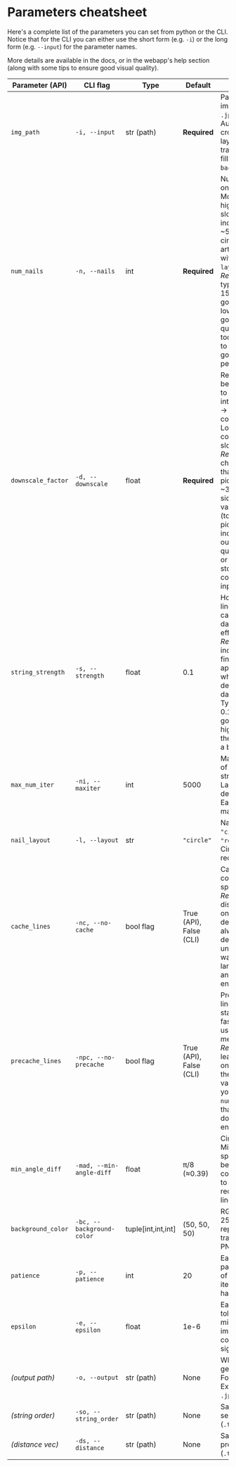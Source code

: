 # Parameters cheatsheet
Here's a complete list of the parameters you can set from python or the CLI. Notice that for the CLI you can either use the short form (e.g. `-i`) or the long form (e.g. `--input`) for the parameter names.

More details are available in the docs, or in the webapp's help section (along with some tips to ensure good visual quality).


| Parameter (API)    | CLI flag                  | Type                | Default      | Description                                                                                                                                          |
| ------------------ | ------------------------- | ------------------- | ------------ | ---------------------------------------------------------------------------------------------------------------------------------------------------- |
| `img_path`         | `-i, --input`             | str (path)          | **Required** | Path to input image (`.png`, `.jpg`, `.jpeg`, `.pdf`). Auto-grayscaled; cropped if `circle` layout; transparent PNGs filled with `background_color`. |
| `num_nails`        | `-n, --nails`             | int                 | **Required** | Number of nails on the border. More nails = higher detail but slower. Try increasing it by ~50-100 if circular ring artifacts appear with `layout=="circle"`. *Recommended*: typical values: 150–400 (don't go too much lower to ensure good visual quality, don't go too much higher to ensure good/stable performance).                                                              |
| `downscale_factor` | `-d, --downscale`         | float               | **Required** | Rescales image before processing to use a lower internal resolution → speed up computations. Lower → faster, coarser; higher → slower, sharper. *Recommended*: choose a value that causes your pic to go down to ~300-700px per side. Typical values: 0.25-0.5 (to halve or more pic size). Try increasing this if output visual quality is too low or if the algorithm stops too early compared to the input `maxiter`.                                                                 |
| `string_strength`  | `-s, --strength`          | float               | 0.1          | How much each line darkens the canvas. Higher → darker, thicker effect. *Recommended*: increase this if final image appears too white/empty, decrease if too dark/filled in. Typical values: 0.1-0.25 (don't go too much higher than this or the output will be a black mess).                                                                              |
| `max_num_iter`     | `-ni, --maxiter`          | int                 | 5000         | Maximum number of strings/iterations. Larger = more detail, slower. Early stopping may stop earlier.                                                 |
| `nail_layout`      | `-l, --layout`            | str                 | `"circle"`   | Nail arrangement: `"circle"` or `"rectangle"`. Circle recommended.                                                                                   |
| `cache_lines`      | `-nc, --no-cache`         | bool flag           | True (API), False (CLI)         | Cache line computations for speed. *Recommended*: disable caching only for debugging, i.e. always use the default values, unless you really want `num_nails` larger than ~800 and don't have enough RAM.                                                  |
| `precache_lines`   | `-npc, --no-precache`     | bool flag           | True (API), False (CLI)         | Precompute all line paths before starting (much faster at runtime, uses more memory). *Recommended*: leave precaching on, i.e. always use the default values, unless you really want `num_nails` larger than ~800 and don't have enough RAM.                                                                     |
| `min_angle_diff`   | `-mad, --min-angle-diff`  | float               | π/8 (≈0.39)  | Circle layout only. Minimum angular spacing (radians) between consecutive nails to avoid redundant/parallel lines.                                             |
| `background_color` | `-bc, --background-color` | tuple\[int,int,int] | (50, 50, 50) | RGB color (0–255). Used to replace transparency in PNGs.                                                                                             |
| `patience`         | `-p, --patience`          | int                 | 20           | Early stopping patience: number of stagnant iterations before halting.                                                                               |
| `epsilon`          | `-e, --epsilon`           | float               | 1e-6         | Early stopping tolerance: minimum error improvement considered significant.                                                                          |
| *(output path)*    | `-o, --output`            | str (path)          | None         | Where to save the generated image. Folder or file. Extensions: `.png`, `.jpg`, `.jpeg`, `.pdf`.                                                      |
| *(string order)*   | `-so, --string_order`     | str (path)          | None         | Save nail sequence to file (`.txt`).                                                                                                                 |
| *(distance vec)*   | `-ds, --distance`         | str (path)          | None         | Save error progression to file (`.txt`).                                                                                                             |

